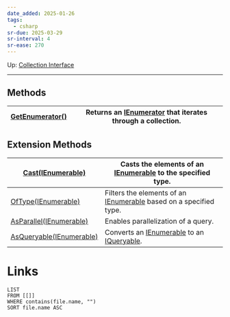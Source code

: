 ```yaml
---
date_added: 2025-01-26
tags:
  - csharp
sr-due: 2025-03-29
sr-interval: 4
sr-ease: 270
---
```

Up: [Collection Interface](Collection%20Interface.md)
___

## Methods

| [GetEnumerator()](https://learn.microsoft.com/en-us/dotnet/api/system.collections.ienumerable.getenumerator?view=net-8.0#system-collections-ienumerable-getenumerator) | Returns an [IEnumerator](IEnumerator.md) that iterates through a collection. |
| ---------------------------------------------------------------------------------------------------------------------------------------------------------------------- | ---------------------------------------------------------------------------- |

## Extension Methods

| [Cast<TResult>(IEnumerable)](https://learn.microsoft.com/en-us/dotnet/api/system.linq.enumerable.cast?view=net-8.0#system-linq-enumerable-cast-1(system-collections-ienumerable))                        | Casts the elements of an [IEnumerable](https://learn.microsoft.com/en-us/dotnet/api/system.collections.ienumerable?view=net-8.0) to the specified type.                                                                   |
| -------------------------------------------------------------------------------------------------------------------------------------------------------------------------------------------------------- | ------------------------------------------------------------------------------------------------------------------------------------------------------------------------------------------------------------------------- |
| [OfType<TResult>(IEnumerable)](https://learn.microsoft.com/en-us/dotnet/api/system.linq.enumerable.oftype?view=net-8.0#system-linq-enumerable-oftype-1(system-collections-ienumerable))                  | Filters the elements of an [IEnumerable](https://learn.microsoft.com/en-us/dotnet/api/system.collections.ienumerable?view=net-8.0) based on a specified type.                                                             |
| [AsParallel(IEnumerable)](https://learn.microsoft.com/en-us/dotnet/api/system.linq.parallelenumerable.asparallel?view=net-8.0#system-linq-parallelenumerable-asparallel(system-collections-ienumerable)) | Enables parallelization of a query.                                                                                                                                                                                       |
| [AsQueryable(IEnumerable)](https://learn.microsoft.com/en-us/dotnet/api/system.linq.queryable.asqueryable?view=net-8.0#system-linq-queryable-asqueryable(system-collections-ienumerable))                | Converts an [IEnumerable](https://learn.microsoft.com/en-us/dotnet/api/system.collections.ienumerable?view=net-8.0) to an [IQueryable](https://learn.microsoft.com/en-us/dotnet/api/system.linq.iqueryable?view=net-8.0). |
# Links
```dataview
LIST
FROM [[]]
WHERE contains(file.name, "")
SORT file.name ASC
```
